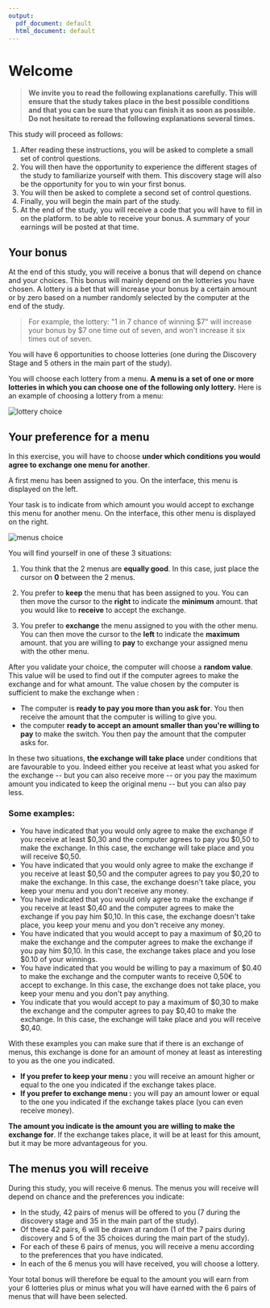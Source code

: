 ```yaml
---
output:
  pdf_document: default
  html_document: default
---
```

# Welcome

> **We invite you to read the following explanations carefully.
This will ensure that the study takes place in the best possible conditions and that you can be sure that you
can finish it as soon as possible.
Do not hesitate to reread the following explanations several times.**


This study will proceed as follows:

1. After reading these instructions, you will be asked to complete a small set of control questions.
2. You will then have the opportunity to experience the different stages of the study
to familiarize yourself with them.
This discovery stage will also be the opportunity for you to win your first bonus.
3. You will then be asked to complete a second set of control questions.
4. Finally, you will begin the main part of the study.
5. At the end of the study, you will receive a code that you will have to fill in on the platform.
to be able to receive your bonus.
A summary of your earnings will be posted at that time.

## Your bonus

At the end of this study, you will receive a bonus that will depend on chance and your choices.
This bonus will mainly depend on the lotteries you have chosen.
A lottery is a bet that will increase your bonus by a certain amount or by zero
based on a number randomly selected by the computer at the end of the study.

> For example, the lottery: "1 in 7 chance of winning $7" will increase your bonus by $7
one time out of seven, and won't increase it six times out of seven. 


You will have 6 opportunities to choose lotteries (one during the Discovery Stage
and 5 others in the main part of the study).

You will choose each lottery from a menu.
**A menu is a set of one or more lotteries in which you can choose one of the following
only lottery.**
Here is an example of choosing a lottery from a menu:

![lottery choice](image/lottery_choice.png)


## Your preference for a menu

In this exercise, you will have to choose **under which conditions you would agree to exchange one menu for another**.

A first menu has been assigned to you. On the interface, this menu is displayed on the left.

Your task is to indicate from which amount you would accept to exchange this menu for another menu.
On the interface, this other menu is displayed on the right.

![menus choice](image/menus_choice.png)

You will find yourself in one of these 3 situations:

1. You think that the 2 menus are **equally good**.
In this case, just place the cursor on **0** between the 2 menus.

2. You prefer to **keep** the menu that has been assigned to you. 
You can then move the cursor to the **right** to indicate the **minimum** amount.
that you would like to **receive** to accept the exchange.

3. You prefer to **exchange** the menu assigned to you with the other menu.
You can then move the cursor to the **left** to indicate the **maximum** amount.
that you are willing to **pay** to exchange your assigned menu with the other menu.

After you validate your choice, the computer will choose a **random value**.
This value will be used to find out if the computer agrees to make the exchange and for what amount.
The value chosen by the computer is sufficient to make the exchange when :

* The computer is **ready to pay you more than you ask for**.
You then receive the amount that the computer is willing to give you.
* the computer **ready to accept an amount smaller than you're willing to pay** to
make the switch.
You then pay the amount that the computer asks for.

In these two situations, **the exchange will take place** under conditions that are favourable to you.
Indeed either you receive at least what you asked for the exchange -- but you can also 
receive more -- or you pay the maximum amount you indicated to keep the original menu -- but you can also pay less. 

### Some examples:

* You have indicated that you would only agree to make the exchange if you receive at least
$0,30 and the computer agrees to pay you $0,50 to make the exchange. In this case, the exchange
will take place and you will receive $0,50.
* You have indicated that you would only agree to make the exchange if you receive at least
$0,50 and the computer agrees to pay you $0,20 to make the exchange. In this case, the exchange
doesn't take place, you keep your menu and you don't receive any money.
* You have indicated that you would only agree to make the exchange if you receive at least
$0,40 and the computer agrees to make the exchange if you pay him $0,10. In this case, the exchange
doesn't take place, you keep your menu and you don't receive any money.
* You have indicated that you would accept to pay a maximum of $0,20 to make the exchange and the computer
agrees to make the exchange if you pay him $0,10. In this case, the exchange takes place and you
lose $0.10 of your winnings.
* You have indicated that you would be willing to pay a maximum of $0.40 to make the exchange and the computer
wants to receive 0,50€ to accept to exchange. In this case, the exchange does not take place, you keep
your menu and you don't pay anything.
* You indicate that you would accept to pay a maximum of $0,30 to make the exchange and the computer
agrees to pay $0,40 to make the exchange. In this case, the exchange will take place and you will receive
$0,40.

With these examples you can make sure that if there is an exchange of menus, this exchange is done for an amount of money
at least as interesting to you as the one you indicated.


- **If you prefer to keep your menu :** you will receive an amount higher or equal  to the one you indicated if the exchange
takes place.
- **If you prefer to exchange menu :** you will pay an amount lower or equal to the one you indicated if the exchange
takes place (you can even receive money).

**The amount you indicate is the amount you are willing to make the exchange for**.
If the exchange takes place, it will be at least for this amount, but it may be more advantageous for you.

## The menus you will receive

During this study, you will receive 6 menus.
The menus you will receive will depend on chance and the preferences you indicate: 

* In the study, 42 pairs of menus will be offered to you (7 during the discovery stage and
35 in the main part of the study).
* Of these 42 pairs, 6 will be drawn at random (1 of the 7 pairs during discovery and  5 of the 35 choices during the main part of the study).
* For each of these 6 pairs of menus, you will receive a menu according to the preferences that you have indicated.
* In each of the 6 menus you will have received, you will choose a lottery.

Your total bonus will therefore be equal to the amount you will earn from your 6 lotteries plus or minus what you will have earned with the 6 pairs of menus that will have been selected.
